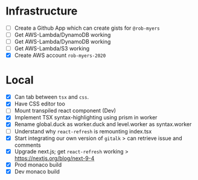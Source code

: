 # Infrastructure

- [ ] Create a Github App which can create gists for `@rob-myers`
- [ ] Get AWS-Lambda/DynamoDB working
- [ ] Get AWS-Lambda/DynamoDB working
- [ ] Get AWS-Lambda/S3 working
- [x] Create AWS account `rob-myers-2020`

# Local

- [x] Can tab between `tsx` and `css`.
- [x] Have CSS editor too
- [ ] Mount transpiled react component (Dev)
- [x] Implement TSX syntax-highlighting using prism in worker
- [x] Rename global.duck as worker.duck and level.worker as syntax.worker
- [ ] Understand why `react-refresh` is remounting index.tsx
- [x] Start integrating our own version of `gitalk`
      > can retrieve issue and comments
- [x] Upgrade next.js; get `react-refresh` working
      > https://nextjs.org/blog/next-9-4
- [x] Prod monaco build
- [x] Dev monaco build
